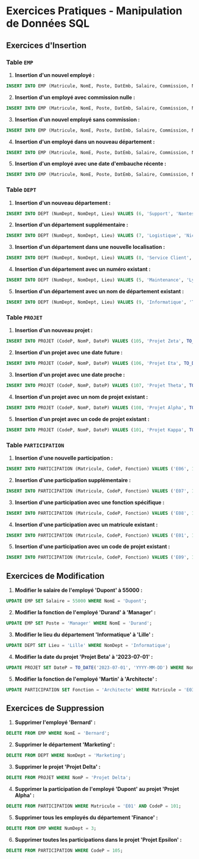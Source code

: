 # Exercices Pratiques - Manipulation de Données SQL

## Exercices d'Insertion

### Table `EMP`

1. **Insertion d'un nouvel employé :**
```sql
INSERT INTO EMP (Matricule, NomE, Poste, DatEmb, Salaire, Commission, NumDept) VALUES ('E06', 'Garcia', 'Analyste', TO_DATE('2023-07-20', 'YYYY-MM-DD'), 38000, 2000.00, 2);
```

2. **Insertion d'un employé avec commission nulle :**
```sql
INSERT INTO EMP (Matricule, NomE, Poste, DatEmb, Salaire, Commission, NumDept) VALUES ('E07', 'Petit', 'Manager', TO_DATE('2022-12-15', 'YYYY-MM-DD'), 52000, 0, 1);
```

3. **Insertion d'un nouvel employé sans commission :**
```sql
INSERT INTO EMP (Matricule, NomE, Poste, DatEmb, Salaire, Commission, NumDept) VALUES ('E08', 'Lefevre', 'Développeur', TO_DATE('2023-01-05', 'YYYY-MM-DD'), 42000, NULL, 3);
```

4. **Insertion d'un employé dans un nouveau département :**
```sql
INSERT INTO EMP (Matricule, NomE, Poste, DatEmb, Salaire, Commission, NumDept) VALUES ('E09', 'Lemoine', 'Chef de projet', TO_DATE('2023-08-10', 'YYYY-MM-DD'), 48000, 3000.50, 4);
```

5. **Insertion d'un employé avec une date d'embauche récente :**
```sql
INSERT INTO EMP (Matricule, NomE, Poste, DatEmb, Salaire, Commission, NumDept) VALUES ('E10', 'Roux', 'Testeur', TO_DATE('2024-06-01', 'YYYY-MM-DD'), 40000, 1500.75, 1);
```

### Table `DEPT`

1. **Insertion d'un nouveau département :**
```sql
INSERT INTO DEPT (NumDept, NomDept, Lieu) VALUES (6, 'Support', 'Nantes');
```

2. **Insertion d'un département supplémentaire :**
```sql
INSERT INTO DEPT (NumDept, NomDept, Lieu) VALUES (7, 'Logistique', 'Nice');
```

3. **Insertion d'un département dans une nouvelle localisation :**
```sql
INSERT INTO DEPT (NumDept, NomDept, Lieu) VALUES (8, 'Service Client', 'Strasbourg');
```

4. **Insertion d'un département avec un numéro existant :**
```sql
INSERT INTO DEPT (NumDept, NomDept, Lieu) VALUES (5, 'Maintenance', 'Lyon');
```

5. **Insertion d'un département avec un nom de département existant :**
```sql
INSERT INTO DEPT (NumDept, NomDept, Lieu) VALUES (9, 'Informatique', 'Toulouse');
```

### Table `PROJET`

1. **Insertion d'un nouveau projet :**
```sql
INSERT INTO PROJET (CodeP, NomP, DateP) VALUES (105, 'Projet Zeta', TO_DATE('2024-08-15', 'YYYY-MM-DD'));
```

2. **Insertion d'un projet avec une date future :**
```sql
INSERT INTO PROJET (CodeP, NomP, DateP) VALUES (106, 'Projet Eta', TO_DATE('2024-12-01', 'YYYY-MM-DD'));
```

3. **Insertion d'un projet avec une date proche :**
```sql
INSERT INTO PROJET (CodeP, NomP, DateP) VALUES (107, 'Projet Theta', TO_DATE('2024-07-31', 'YYYY-MM-DD'));
```

4. **Insertion d'un projet avec un nom de projet existant :**
```sql
INSERT INTO PROJET (CodeP, NomP, DateP) VALUES (108, 'Projet Alpha', TO_DATE('2024-09-10', 'YYYY-MM-DD'));
```

5. **Insertion d'un projet avec un code de projet existant :**
```sql
INSERT INTO PROJET (CodeP, NomP, DateP) VALUES (101, 'Projet Kappa', TO_DATE('2024-11-20', 'YYYY-MM-DD'));
```

### Table `PARTICIPATION`

1. **Insertion d'une nouvelle participation :**
```sql
INSERT INTO PARTICIPATION (Matricule, CodeP, Fonction) VALUES ('E06', 105, 'Analyste');
```

2. **Insertion d'une participation supplémentaire :**
```sql
INSERT INTO PARTICIPATION (Matricule, CodeP, Fonction) VALUES ('E07', 106, 'Développeur');
```

3. **Insertion d'une participation avec une fonction spécifique :**
```sql
INSERT INTO PARTICIPATION (Matricule, CodeP, Fonction) VALUES ('E08', 107, 'Chef de projet');
```

4. **Insertion d'une participation avec un matricule existant :**
```sql
INSERT INTO PARTICIPATION (Matricule, CodeP, Fonction) VALUES ('E01', 108, 'Testeur');
```

5. **Insertion d'une participation avec un code de projet existant :**
```sql
INSERT INTO PARTICIPATION (Matricule, CodeP, Fonction) VALUES ('E09', 101, 'Analyste');
```

## Exercices de Modification

1. **Modifier le salaire de l'employé 'Dupont' à 55000 :**
```sql
UPDATE EMP SET Salaire = 55000 WHERE NomE = 'Dupont';
```

2. **Modifier la fonction de l'employé 'Durand' à 'Manager' :**
```sql
UPDATE EMP SET Poste = 'Manager' WHERE NomE = 'Durand';
```

3. **Modifier le lieu du département 'Informatique' à 'Lille' :**
```sql
UPDATE DEPT SET Lieu = 'Lille' WHERE NomDept = 'Informatique';
```

4. **Modifier la date du projet 'Projet Beta' à '2023-07-01' :**
```sql
UPDATE PROJET SET DateP = TO_DATE('2023-07-01', 'YYYY-MM-DD') WHERE NomP = 'Projet Beta';
```

5. **Modifier la fonction de l'employé 'Martin' à 'Architecte' :**
```sql
UPDATE PARTICIPATION SET Fonction = 'Architecte' WHERE Matricule = 'E03' AND CodeP = 103;
```

## Exercices de Suppression

1. **Supprimer l'employé 'Bernard' :**
```sql
DELETE FROM EMP WHERE NomE = 'Bernard';
```

2. **Supprimer le département 'Marketing' :**
```sql
DELETE FROM DEPT WHERE NomDept = 'Marketing';
```

3. **Supprimer le projet 'Projet Delta' :**
```sql
DELETE FROM PROJET WHERE NomP = 'Projet Delta';
```

4. **Supprimer la participation de l'employé 'Dupont' au projet 'Projet Alpha' :**
```sql
DELETE FROM PARTICIPATION WHERE Matricule = 'E01' AND CodeP = 101;
```

5. **Supprimer tous les employés du département 'Finance' :**
```sql
DELETE FROM EMP WHERE NumDept = 3;
```

6. **Supprimer toutes les participations dans le projet 'Projet Epsilon' :**
```sql
DELETE FROM PARTICIPATION WHERE CodeP = 105;
```

